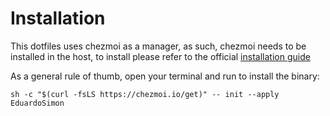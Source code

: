 # Installation

This dotfiles uses chezmoi as a manager, as such, chezmoi needs to be installed in the host, to install please refer to the official [installation guide](https://www.chezmoi.io/install/#one-line-package-install)

As a general rule of thumb, open your terminal and run to install the binary:
```
sh -c "$(curl -fsLS https://chezmoi.io/get)" -- init --apply EduardoSimon
```

